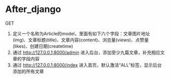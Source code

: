 # After_django

GET
1. 定义一个名称为Article的model，里面有如下六个字段：文章图片地址(img)、文章标题(title)、文章内容(content)、浏览量(views)、点赞量(likes)、创建日期(createtime)
2. 通过 http://127.0.0.1:8000/admin 进入后台，添加至少九篇文章，补充相应文章的字段内容
3. 通过 http://127.0.0.1:8000/index 进入首页，默认激活“ALL”标签，显示后台添加的所有文章